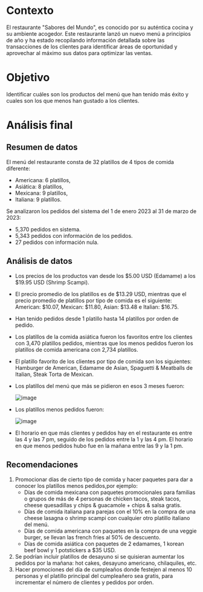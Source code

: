 # Contexto
El restaurante "Sabores del Mundo", es conocido por su auténtica cocina y su ambiente acogedor. 
Este restaurante lanzó un nuevo menú a principios de año y ha estado recopilando información detallada sobre las transacciones de los clientes para identificar áreas de oportunidad y aprovechar al máximo sus datos para optimizar las ventas.

# Objetivo
Identificar cuáles son los productos del menú que han tenido más éxito y cuales son los que menos han gustado a los clientes.

# Análisis final
## Resumen de datos
El menú del restaurante consta de 32 platillos de 4 tipos de comida diferente:
* Americana: 6 platillos,
* Asiática: 8 platillos,
* Mexicana: 9 platillos,
* Italiana: 9 platillos.

Se analizaron los pedidos del sistema del 1 de enero 2023 al 31 de marzo de 2023:
* 5,370 pedidos en sistema.
* 5,343 pedidos con información de los pedidos.
* 27 pedidos con información nula.

## Análisis de datos
* Los precios de los productos van desde los $5.00 USD (Edamame) a los $19.95 USD (Shrimp Scampi).
* El precio promedio de los platillos es de $13.29 USD, mientras que el precio promedio de platillos por tipo de comida es el siguiente: American: $10.07, Mexican: $11.80, Asian: $13.48 e Italian: $16.75.
* Han tenido pedidos desde 1 platillo hasta 14 platillos por orden de pedido.
* Los platillos de la comida asiática fueron los favoritos entre los clientes con 3,470 platillos pedidos, mientras que los menos pedidos fueron los platillos de comida americana con 2,734 platillos.
* El platillo favorito de los clientes por tipo de comida son los siguientes: Hamburger de American, Edamame de Asian, Spaguetti & Meatballs de Italian, Steak Torta de Mexican.
* Los platillos del menú que más se pidieron en esos 3 meses fueron:
  
  ![image](https://github.com/user-attachments/assets/39317a17-1151-4d62-bb4f-3c8bc87f56e3)

* Los platillos menos pedidos fueron:

  ![image](https://github.com/user-attachments/assets/1d0270b0-55ff-4f62-ab23-413001225781)

* El horario en que más clientes y pedidos hay en el restaurante es entre las 4 y las 7 pm, seguido de los pedidos entre la 1 y las 4 pm. El horario en que menos pedidos hubo fue en la mañana entre las 9 y la 1 pm. 

## Recomendaciones
1. Promocionar días de cierto tipo de comida y hacer paquetes para dar a conocer los platillos menos pedidos,por ejemplo:
   * Días de comida mexicana con paquetes promocionales para familias o grupos de más de 4 personas de chicken tacos, steak tacos, cheese quesadillas y chips & guacamole + chips & salsa gratis.
   * Días de comida italiana para parejas con el 10% en la compra de una cheese lasagna o shrimp scampi con cualquier otro platillo italiano del menú.
   * Días de comida americana con paquetes en la compra de una veggie burger, se llevan las french fries al 50% de descuento.
   * Días de comida asiática con paquetes de 2 edamames, 1 korean beef bowl y 1 potstickers a $35 USD.  
2. Se podrían incluir platillos de desayuno si se quisieran aumentar los pedidos por la mañana: hot cakes, desayuno americano, chilaquiles, etc.
3. Hacer promociones del día de cumpleaños donde festejen al menos 10 personas y el platillo principal del cumpleañero sea gratis, para incrementar el número de clientes y pedidos por orden. 

